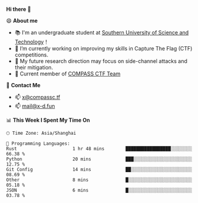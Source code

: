 **Hi there** 👋


😄 **About me**

- 📚 I'm an undergraduate student at [Southern University of Science and Technology](https://www.sustech.edu.cn)！
- 🌱 I’m currently working on improving my skills in Capture The Flag (CTF) competitions.
- 🔭 My future research direction may focus on side-channel attacks and their mitigation.
- 🚩 Current member of [COMPASS CTF Team](https://blog.compassc.tf/) 

👋 **Contact Me**

- 📫 [x@compassc.tf](mailto:x@compassc.tf)
- 📫 [mail@x-d.fun](mailto:mail@x-d.fun)


<!--START_SECTION:waka-->
📊 **This Week I Spent My Time On** 

```text
🕑︎ Time Zone: Asia/Shanghai

💬 Programming Languages: 
Rust                     1 hr 48 mins        █████████████████░░░░░░░░   66.38 % 
Python                   20 mins             ███░░░░░░░░░░░░░░░░░░░░░░   12.75 % 
Git Config               14 mins             ██░░░░░░░░░░░░░░░░░░░░░░░   08.69 % 
Other                    8 mins              █░░░░░░░░░░░░░░░░░░░░░░░░   05.18 % 
JSON                     6 mins              █░░░░░░░░░░░░░░░░░░░░░░░░   03.78 % 
```


<!--END_SECTION:waka-->
